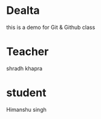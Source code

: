 # Dealta
this is a demo for Git &amp; Github class

# Teacher
shradh khapra

# student
Himanshu singh 